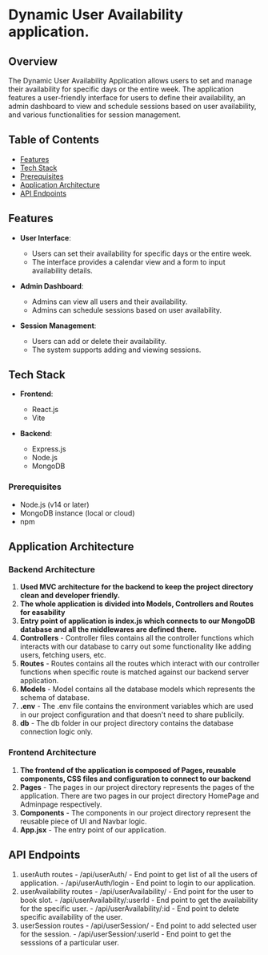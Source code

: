
# Dynamic User Availability application.

## Overview

The Dynamic User Availability Application allows users to set and manage their availability for specific days or the entire week. The application features a user-friendly interface for users to define their availability, an admin dashboard to view and schedule sessions based on user availability, and various functionalities for session management.


## Table of Contents
- [Features](#features)
- [Tech Stack](#tech-stack)
- [Prerequisites](#prerequisites)
- [Application Architecture](#application-architecture)
- [API Endpoints](#api-endpoints)


## Features

- **User Interface**:
  - Users can set their availability for specific days or the entire week.
  - The interface provides a calendar view and a form to input availability details.

- **Admin Dashboard**:
  - Admins can view all users and their availability.
  - Admins can schedule sessions based on user availability.

- **Session Management**:
  - Users can add or delete their availability.
  - The system supports adding and viewing sessions.

## Tech Stack

- **Frontend**:
  - React.js
  - Vite
  

- **Backend**:
  - Express.js
  - Node.js
  - MongoDB

### Prerequisites

- Node.js (v14 or later)
- MongoDB instance (local or cloud)
- npm

## Application Architecture

### Backend Architecture
1. **Used MVC architecture for the backend to keep the project directory clean and developer friendly.**
2. **The whole application is divided into Models, Controllers and Routes for easability**
3. **Entry point of application is index.js which connects to our MongoDB database and all the middlewares are defined there.**
4. **Controllers** - Controller files contains all the controller functions which interacts with our database to carry out some functionality like adding users, fetching users, etc.
5. **Routes** - Routes contains all the routes which interact with our controller functions when specific route is matched against our backend server application.
6. **Models** - Model contains all the database models which represents the schema of database.
7. **.env** - The .env file contains the environment variables which are used in our project configuration and that doesn't need to share publicily.
8. **db** - The db folder in our project directory contains the database connection logic only.

### Frontend Architecture
1. **The frontend of the application is composed of Pages, reusable components, CSS files and configuration to connect to our backend**
2. **Pages** - The pages in our project directory represents the pages of the application. There are two pages in our project directory HomePage and Adminpage respectively.
3. **Components** - The components in our project directory represent the reusable piece of UI and Navbar logic.
4. **App.jsx** - The entry point of our application.



## API Endpoints
1. userAuth routes - /api/userAuth/ - End point to get list of all the users of application.
                   - /api/userAuth/login - End point to login to our application.
2. userAvailability routes - /api/userAvailability/ - End point for the user to book slot.
                           - /api/userAvailability/:userId - End point to get the availability for the specific user.
                           - /api/userAvailability/:id - End point to delete specific availability of the user.
3. userSession routes - /api/userSession/ - End point to add selected user for the session.
                      - /api/userSession/:userId - End point to get the sesssions of a particular user.



